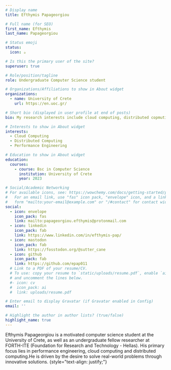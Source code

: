 ```yaml
---
# Display name
title: Efthymis Papageorgiou

# Full name (for SEO)
first_name: Efthymis
last_name: Papageorgiou

# Status emoji
status:
  icon: ☕️

# Is this the primary user of the site?
superuser: true

# Role/position/tagline
role: Undergraduate Computer Science student

# Organizations/Affiliations to show in About widget
organizations:
  - name: University of Crete
    url: https://en.uoc.gr/

# Short bio (displayed in user profile at end of posts)
bio: My research interests include cloud computing, distributed copmuting and performance engineering.

# Interests to show in About widget
interests:
  - Cloud Computing
  - Distributed Computing
  - Performance Engineering

# Education to show in About widget
education:
  courses:
    - course: Bsc in Computer Science
      institution: University of Crete
      year: 2023

# Social/Academic Networking
# For available icons, see: https://wowchemy.com/docs/getting-started/page-builder/#icons
#   For an email link, use "fas" icon pack, "envelope" icon, and a link in the
#   form "mailto:your-email@example.com" or "/#contact" for contact widget.
social:
  - icon: envelope
    icon_pack: fas
    link: mailto:papageorgiou.efthymis@protonmail.com
  - icon: linkedin
    icon_pack: fab
    link: https://www.linkedin.com/in/efthymis-pap/
  - icon: mastodon
    icon_pack: fab
    link: https://fosstodon.org/@sutter_cane
  - icon: github
    icon_pack: fab
    link: https://github.com/epap011
  # Link to a PDF of your resume/CV.
  # To use: copy your resume to `static/uploads/resume.pdf`, enable `ai` icons in `params.yaml`,
  # and uncomment the lines below.
  #- icon: cv
  #  icon_pack: ai
  #  link: uploads/resume.pdf

# Enter email to display Gravatar (if Gravatar enabled in Config)
email: ''

# Highlight the author in author lists? (true/false)
highlight_name: true
---
```


Efthymis Papageorgiou is a motivated computer science student at the University of Crete, as well as an undergraduate fellow researcher at FORTH-ITE (Foundation for Research and Technology - Hellas). His primary focus lies in performance engineering, cloud computing and distributed computing.He is driven by the desire to solve real-world problems through innovative solutions.
{style="text-align: justify;"}

